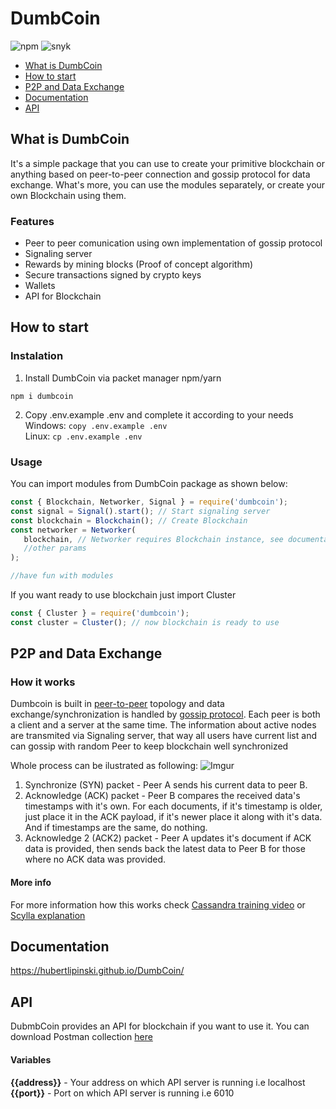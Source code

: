 # DumbCoin

![npm](https://img.shields.io/npm/v/dumbcoin)
![snyk](https://img.shields.io/snyk/vulnerabilities/npm/dumbcoin)

- [What is DumbCoin](#what-is-dumbcoin)
- [How to start](#how-to-start)
- [P2P and Data Exchange](#p2p-and-data-exchange)
- [Documentation](#documentation)
- [API](#api)

## What is DumbCoin

It's a simple package that you can use to create your primitive blockchain or anything based on peer-to-peer connection and gossip protocol for data exchange. 
What's more, you can use the modules separately, or create your own Blockchain using them.

### Features
* Peer to peer comunication using own implementation of gossip protocol
* Signaling server
* Rewards by mining blocks (Proof of concept algorithm)
* Secure transactions signed by crypto keys
* Wallets
* API for Blockchain

## How to start
  ### Instalation
  1. Install DumbCoin via packet manager npm/yarn
  ```
  npm i dumbcoin
  ```
  2. Copy .env.example .env and complete it according to your needs <br/>
   Windows: `copy .env.example .env`<br/>
   Linux: `cp .env.example .env`
  
   ### Usage
   
   You can import modules from DumbCoin package as shown below:
   
   ```javascript 
   const { Blockchain, Networker, Signal } = require('dumbcoin');
   const signal = Signal().start(); // Start signaling server
   const blockchain = Blockchain(); // Create Blockchain
   const networker = Networker(
      blockchain, // Networker requires Blockchain instance, see documentation for more info
      //other params
   );
   
   //have fun with modules
   
   ```
   If you want ready to use blockchain just import Cluster
   ```javascript 
   const { Cluster } = require('dumbcoin');
   const cluster = Cluster(); // now blockchain is ready to use
   ```
## P2P and Data Exchange
  ### How it works
  Dumbcoin is built in [peer-to-peer](https://en.wikipedia.org/wiki/Peer-to-peer) topology and data exchange/synchronization is handled by [gossip protocol](https://en.wikipedia.org/wiki/Gossip_protocol).
   Each peer is both a client and a server at the same time. The information about active nodes are transmited via Signaling server, that way all users have current list and can gossip with random Peer to keep blockchain well synchronized
  
  Whole process can be ilustrated as following:
  ![Imgur](https://i.imgur.com/slKvSxq.png)
  1. Synchronize (SYN) packet - Peer A sends his current data to peer B.
  2. Acknowledge (ACK) packet - Peer B compares the received data's timestamps with it's own. For each documents, if it's timestamp is older, just place it in the ACK payload, if it's newer place it along with it's data. And if timestamps are the same, do nothing.
  3. Acknowledge 2 (ACK2) packet - Peer A updates it's document if ACK data is provided, then sends back the latest data to Peer B for those where no ACK data was provided.
  #### More info
  For more information how this works check [Cassandra training video](https://academy.datastax.com/units/distributed-architecture-gossip?resource=ds201-foundations-apache-cassandra) or [Scylla explanation](https://docs.scylladb.com/kb/gossip/)
  
## Documentation
  https://hubertlipinski.github.io/DumbCoin/
 
## API
  DubmbCoin provides an API for blockchain if you want to use it. You can download Postman collection [here](https://www.getpostman.com/collections/91b80ec4246ab266794e)
  #### Variables
  **{{address}}** - Your address on which API server is running i.e localhost <br/>
  **{{port}}** - Port on which API server is running i.e 6010
  
  
